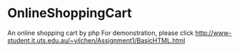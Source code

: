 # OnlineShoppingCart
An online shopping cart by php
For demonstration, please click http://www-student.it.uts.edu.au/~yilchen/Assignment1/BasicHTML.html
